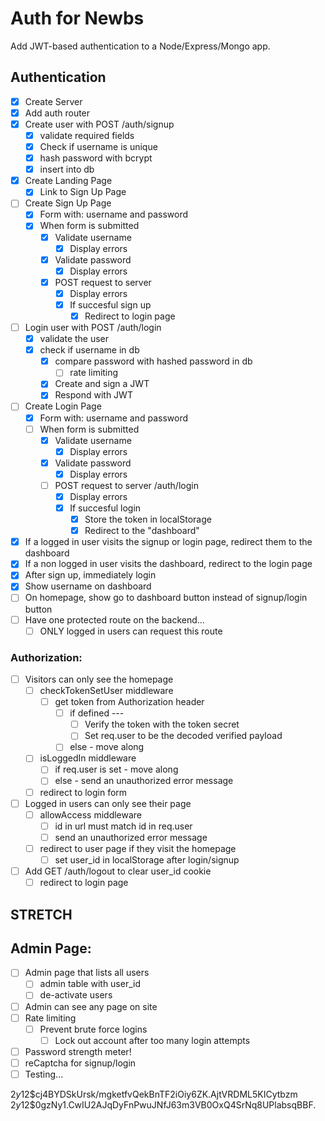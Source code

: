 # Auth for Newbs

Add JWT-based authentication to a Node/Express/Mongo app.

## Authentication
* [x] Create Server
* [x] Add auth router
* [x] Create user with POST /auth/signup
	* [x] validate required fields
	* [x] Check if username is unique
	* [x] hash password with bcrypt
	* [x] insert into db
* [x] Create Landing Page
	* [x] Link to Sign Up Page
* [ ] Create Sign Up Page
	* [x] Form with: username and password
	* [x] When form is submitted
		* [x] Validate username
			* [x] Display errors
		* [x] Validate password
			* [x] Display errors
		* [x] POST request to server
			* [x] Display errors
			* [x] If succesful sign up
				* [x] Redirect to login page
* [ ] Login user with POST /auth/login
	* [x] validate the user
	* [x] check if username in db
		* [x] compare password with hashed password in db
			* [ ] rate limiting
		* [x] Create and sign a JWT
      * [x] Respond with JWT
* [ ] Create Login Page
	* [x] Form with: username and password
	* [ ] When form is submitted
		* [x] Validate username
			* [x] Display errors
		* [x] Validate password
			* [x] Display errors
		* [ ] POST request to server /auth/login
			* [x] Display errors
			* [x] If succesful login
				* [x] Store the token in localStorage
				* [x] Redirect to the "dashboard"
* [x] If a logged in user visits the signup or login page, redirect them to the dashboard
* [x] If a non logged in user visits the dashboard, redirect to the login page
* [x] After sign up, immediately login
* [x] Show username on dashboard
* [ ] On homepage, show go to dashboard button instead of signup/login button
* [ ] Have one protected route on the backend...
	* [ ] ONLY logged in users can request this route

### Authorization:
* [ ] Visitors can only see the homepage
	* [ ] checkTokenSetUser middleware
		* [ ] get token from Authorization header
			* [ ] if defined ---
				* [ ] Verify the token with the token secret
				* [ ] Set req.user to be the decoded verified payload
			* [ ] else - move along
	* [ ] isLoggedIn middleware
		* [ ] if req.user is set - move along
		* [ ] else - send an unauthorized error message
	* [ ] redirect to login form
* [ ] Logged in users can only see their page
	* [ ] allowAccess middleware
		* [ ] id in url must match id in req.user
 		* [ ] send an unauthorized error message
	* [ ] redirect to user page if they visit the homepage
		* [ ] set user_id in localStorage after login/signup
* [ ] Add GET /auth/logout to clear user_id cookie
	* [ ] redirect to login page

## STRETCH

## Admin Page:
* [ ] Admin page that lists all users
	* [ ] admin table with user_id
	* [ ] de-activate users
* [ ] Admin can see any page on site
* [ ] Rate limiting
  * [ ] Prevent brute force logins
	* [ ] Lock out account after too many login attempts
* [ ] Password strength meter!
* [ ] reCaptcha for signup/login
* [ ] Testing...

$2y$12$cj4BYDSkUrsk/mgketfvQekBnTF2iOiy6ZK.AjtVRDML5KICytbzm
$2y$12$0gzNy1.CwIU2AJqDyFnPwuJNfJ63m3VB0OxQ4SrNq8UPlabsqBBF.
